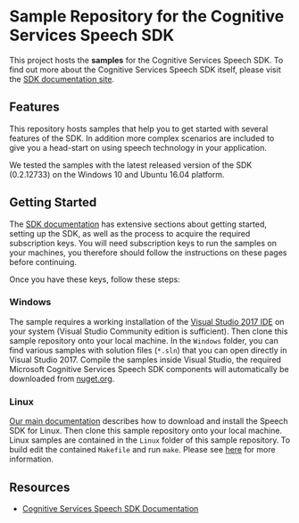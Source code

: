 # Sample Repository for the Cognitive Services Speech SDK

This project hosts the **samples** for the Cognitive Services Speech SDK. To find out more about the Cognitive Services Speech SDK itself, please visit the [SDK documentation site](https://aka.ms/csspeech).

## Features

This repository hosts samples that help you to get started with several features of the SDK.
In addition more complex scenarios are included to give you a head-start on using speech technology in your application.

We tested the samples with the latest released version of the SDK (0.2.12733) on the Windows 10 and Ubuntu 16.04 platform.

## Getting Started

The [SDK documentation](https://aka.ms/csspeech) has extensive sections about getting started, setting up the SDK, as well as the process to acquire the required subscription keys. You will need subscription keys to run the samples on your machines, you therefore should follow the instructions on these pages before continuing.

Once you have these keys, follow these steps:

### Windows

The sample requires a working installation of the [Visual Studio 2017 IDE](https://www.visualstudio.com/) on your system (Visual Studio Community edition is sufficient). Then clone this sample repository onto your local machine. In the `Windows` folder, you can find various samples with solution files (`*.sln`) that you can open directly in Visual Studio 2017. Compile the samples inside Visual Studio,  the required Microsoft Cognitive Services Speech SDK components will automatically be downloaded from [nuget.org](https://aka.ms/nuget).

### Linux

[Our main documentation](https://aka.ms/csspeech/linux) describes how to download and install the Speech SDK for Linux.
Then clone this sample repository onto your local machine.
Linux samples are contained in the `Linux` folder of this sample repository.
To build edit the contained `Makefile` and run `make`.
Please see [here](https://aka.ms/csspeech) for more information.

## Resources

- [Cognitive Services Speech SDK Documentation](https://aka.ms/csspeech)
